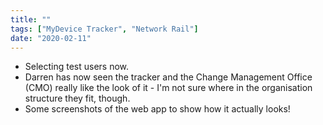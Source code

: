 ```yaml
---
title: ""
tags: ["MyDevice Tracker", "Network Rail"]
date: "2020-02-11"
---
```


- Selecting test users now.
- Darren has now seen the tracker and the Change Management Office (CMO) really like the look of it - I'm not sure where in the organisation structure they fit, though.
- Some screenshots of the web app to show how it actually looks!